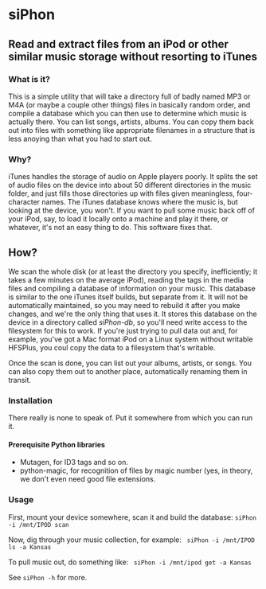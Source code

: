 # siPhon
## Read and extract files from an iPod or other similar music storage without resorting to iTunes

### What is it?

This is a simple utility that will take a directory full of badly named MP3 or M4A (or maybe a couple other things) files in basically random order, and compile a database which you can then use to determine which music is actually there.  You can list songs, artists, albums.  You can copy them back out into files with something like appropriate filenames in a structure that is less anoying than what you had to start out.

### Why?

iTunes handles the storage of audio on Apple players poorly.  It splits the set of audio files on the device into about 50 different directories in the music folder, and just fills those directories up with files given meaningless, four-character names.  The iTunes database knows where the music is, but looking at the device, you won't.  If you want to pull some music back off of your iPod, say, to load it locally onto a machine and play it there, or whatever, it's not an easy thing to do.  This software fixes that.

## How?

We scan the whole disk (or at least the directory you specify, inefficiently; it takes a few minutes on the average iPod), reading the tags in the media files and compiling a database of information on your music.  This database is similar to the one iTunes itself builds, but separate from it.  It will not be automatically maintained, so you may need to rebuild it after you make changes, and we're the only thing that uses it.  It stores this database on the device in a directory called *siPhon-db*, so you'll need write access to the filesystem for this to work.  If you're just trying to pull data out and, for example, you've got a Mac format iPod on a Linux system without writable HFSPlus, you coul copy the data to a filesystem that's writable.

Once the scan is done, you can list out your albums, artists, or songs.  You can also copy them out to another place, automatically renaming them in transit.

### Installation

There really is none to speak of.  Put it somewhere from which you can run it.

#### Prerequisite Python libraries

   * Mutagen, for ID3 tags and so on.
   * python-magic, for recognition of files by magic number (yes, in theory, we don't even need good file extensions.

### Usage

First, mount your device somewhere, scan it and build the database:
``` siPhon -i /mnt/IPOD scan ```

Now, dig through your music collection, for example:
``` siPhon -i /mnt/IPOD ls -a Kansas```

To pull music out, do something like:
``` siPhon -i /mnt/ipod get -a Kansas```

See ``` siPhon -h ``` for more.

